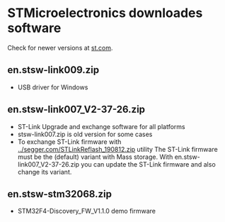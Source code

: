 # STMicroelectronics downloades software

Check for newer versions at [st.com](https://www.st.com).

## en.stsw-link009.zip

- USB driver for Windows

## en.stsw-link007_V2-37-26.zip

- ST-Link Upgrade and exchange software for all platforms
- stsw-link007.zip is old version for some cases
- To exchange ST-Link firmware with [../segger.com/STLinkReflash_190812.zip](../segger.com/STLinkReflash_190812.zip) utility The ST-Link firmware must be the (default) variant with Mass storage. With en.stsw-link007_V2-37-26.zip you can update the ST-Link firmware and also change its variant.

## en.stsw-stm32068.zip

- STM32F4-Discovery_FW_V1.1.0 demo firmware

